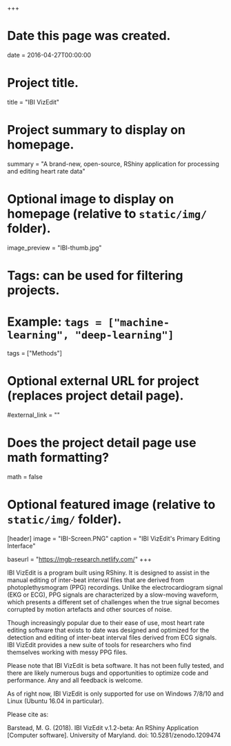 +++
# Date this page was created.
date = 2016-04-27T00:00:00

# Project title.
title = "IBI VizEdit"

# Project summary to display on homepage.
summary = "A brand-new, open-source, RShiny application for processing and editing heart rate data"

# Optional image to display on homepage (relative to `static/img/` folder).
image_preview = "IBI-thumb.jpg"

# Tags: can be used for filtering projects.
# Example: `tags = ["machine-learning", "deep-learning"]`
tags = ["Methods"]

# Optional external URL for project (replaces project detail page).
#external_link = ""

# Does the project detail page use math formatting?
math = false

# Optional featured image (relative to `static/img/` folder).
[header]
image = "IBI-Screen.PNG"
caption = "IBI VizEdit's Primary Editing Interface"

baseurl = "https://mgb-research.netlify.com/"
+++

IBI VizEdit is a program built using RShiny. It is designed to assist in the manual editing of inter-beat interval files that are derived from photoplethysmogram (PPG) recordings. Unlike the electrocardiogram signal (EKG or ECG), PPG signals are characterized by a slow-moving waveform, which presents a different set of challenges when the true signal becomes corrupted by motion artefacts and other sources of noise.

Though increasingly popular due to their ease of use, most heart rate editing software that exists to date was designed and optimized for the detection and editing of inter-beat interval files derived from ECG signals. IBI VizEdit provides a new suite of tools for researchers who find themselves working with messy PPG files.

Please note that IBI VizEdit is beta software. It has not been fully tested, and there are likely numerous bugs and opportunities to optimize code and performance. Any and all feedback is welcome. 

As of right now, IBI VizEdit is only supported for use on Windows 7/8/10 and Linux (Ubuntu 16.04 in particular).

Please cite as:

Barstead, M. G. (2018). IBI VizEdit v.1.2-beta: An RShiny Application [Computer software]. University of Maryland. doi: 10.5281/zenodo.1209474